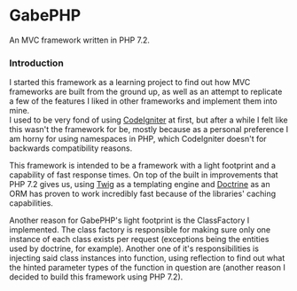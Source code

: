 # GabePHP  
An MVC framework written in PHP 7.2.

### Introduction  
I started this framework as a learning project to find out how MVC frameworks are built from the ground up, 
as well as an attempt to replicate a few of the features I liked in other frameworks and implement them into mine.  
I used to be very fond of using [CodeIgniter](https://codeigniter.com/) at first, but after a while I felt like
this wasn't the framework for be, mostly because as a personal preference I am horny for using namespaces in PHP, 
which CodeIgniter doesn't for backwards compatibility reasons.

This framework is intended to be a framework with a light footprint and a capability of fast response times.
On top of the built in improvements that PHP 7.2 gives us, using [Twig](https://twig.symfony.com/) as a templating engine and 
[Doctrine](http://www.doctrine-project.org/) as an ORM has proven to work incredibly fast because of the libraries' caching capabilities.

Another reason for GabePHP's light footprint is the ClassFactory I implemented. 
The class factory is responsible for making sure only one instance of each class exists per request 
(exceptions being the entities used by doctrine, for example). 
Another one of it's responsibilities is injecting said class instances into function, 
using reflection to find out what the hinted parameter types of the function in question are
(another reason I decided to build this framework using PHP 7.2).
